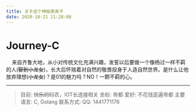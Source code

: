 ```yaml
---
title: 关于这个神秘美男子
date: 2020-10-21 21:28:08
---
```


# Journey-C
&nbsp;&nbsp;&nbsp;&nbsp;来自齐鲁大地，从小对传统文化充满兴趣，发誓以后要做一个像杨过一样不羁的人(~~娶到小龙女~~)，长大后怀揣着对自然的敬畏投身于人造自然世界。是什么让他放弃理想(~~小龙女~~)？是01的魅力吗？NO！一颗不羁的心。

---

> 目前: ~~快乐的~~码农，IOT长连接相关
> 坐标: 帝都
> 爱好: 不花钱逛遍帝都
> 主要语言: C, Golang
> 联系方式: QQ: 1441771176
